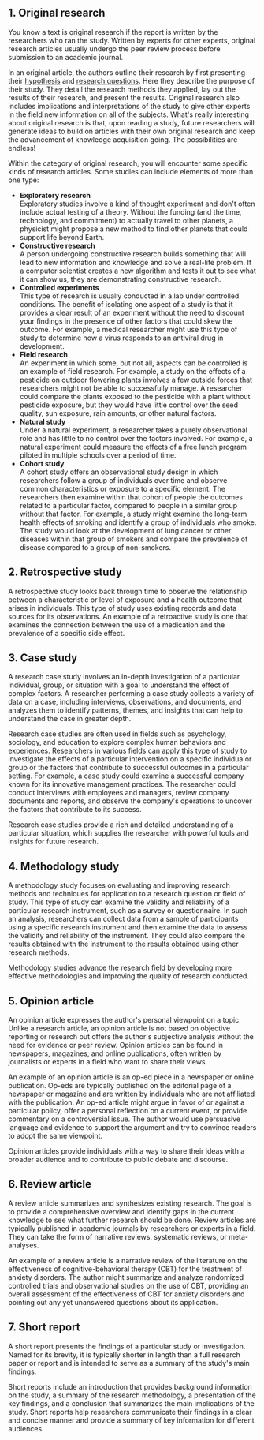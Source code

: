 ## 1. Original research

You know a text is original research if the report is written by the researchers who ran the study. Written by experts for other experts, original research articles usually undergo the peer review process before submission to an academic journal.

In an original article, the authors outline their research by first presenting their [hypothesis](https://www.servicescape.com/blog/100-hypothesis-examples-across-various-academic-fields) and [research questions](https://www.servicescape.com/blog/415-research-question-examples-across-15-disciplines). Here they describe the purpose of their study. They detail the research methods they applied, lay out the results of their research, and present the results. Original research also includes implications and interpretations of the study to give other experts in the field new information on all of the subjects. What's really interesting about original research is that, upon reading a study, future researchers will generate ideas to build on articles with their own original research and keep the advancement of knowledge acquisition going. The possibilities are endless!

Within the category of original research, you will encounter some specific kinds of research articles. Some studies can include elements of more than one type:

- **Exploratory research**  
    Exploratory studies involve a kind of thought experiment and don't often include actual testing of a theory. Without the funding (and the time, technology, and commitment) to actually travel to other planets, a physicist might propose a new method to find other planets that could support life beyond Earth.
- **Constructive research**  
    A person undergoing constructive research builds something that will lead to new information and knowledge and solve a real-life problem. If a computer scientist creates a new algorithm and tests it out to see what it can show us, they are demonstrating constructive research.
- **Controlled experiments**  
    This type of research is usually conducted in a lab under controlled conditions. The benefit of isolating one aspect of a study is that it provides a clear result of an experiment without the need to discount your findings in the presence of other factors that could skew the outcome. For example, a medical researcher might use this type of study to determine how a virus responds to an antiviral drug in development.
- **Field research**  
    An experiment in which some, but not all, aspects can be controlled is an example of field research. For example, a study on the effects of a pesticide on outdoor flowering plants involves a few outside forces that researchers might not be able to successfully manage. A researcher could compare the plants exposed to the pesticide with a plant without pesticide exposure, but they would have little control over the seed quality, sun exposure, rain amounts, or other natural factors.
- **Natural study**  
    Under a natural experiment, a researcher takes a purely observational role and has little to no control over the factors involved. For example, a natural experiment could measure the effects of a free lunch program piloted in multiple schools over a period of time.
- **Cohort study**  
    A cohort study offers an observational study design in which researchers follow a group of individuals over time and observe common characteristics or exposure to a specific element. The researchers then examine within that cohort of people the outcomes related to a particular factor, compared to people in a similar group without that factor. For example, a study might examine the long-term health effects of smoking and identify a group of individuals who smoke. The study would look at the development of lung cancer or other diseases within that group of smokers and compare the prevalence of disease compared to a group of non-smokers.

## 2. Retrospective study

A retrospective study looks back through time to observe the relationship between a characteristic or level of exposure and a health outcome that arises in individuals. This type of study uses existing records and data sources for its observations. An example of a retroactive study is one that examines the connection between the use of a medication and the prevalence of a specific side effect.

## 3. Case study

A research case study involves an in-depth investigation of a particular individual, group, or situation with a goal to understand the effect of complex factors. A researcher performing a case study collects a variety of data on a case, including interviews, observations, and documents, and analyzes them to identify patterns, themes, and insights that can help to understand the case in greater depth.

Research case studies are often used in fields such as psychology, sociology, and education to explore complex human behaviors and experiences. Researchers in various fields can apply this type of study to investigate the effects of a particular intervention on a specific individua or group or the factors that contribute to successful outcomes in a particular setting. For example, a case study could examine a successful company known for its innovative management practices. The researcher could conduct interviews with employees and managers, review company documents and reports, and observe the company's operations to uncover the factors that contribute to its success.

Research case studies provide a rich and detailed understanding of a particular situation, which supplies the researcher with powerful tools and insights for future research.

## 4. Methodology study

A methodology study focuses on evaluating and improving research methods and techniques for application to a research question or field of study. This type of study can examine the validity and reliability of a particular research instrument, such as a survey or questionnaire. In such an analysis, researchers can collect data from a sample of participants using a specific research instrument and then examine the data to assess the validity and reliability of the instrument. They could also compare the results obtained with the instrument to the results obtained using other research methods.

Methodology studies advance the research field by developing more effective methodologies and improving the quality of research conducted.

## 5. Opinion article

An opinion article expresses the author's personal viewpoint on a topic. Unlike a research article, an opinion article is not based on objective reporting or research but offers the author's subjective analysis without the need for evidence or peer review. Opinion articles can be found in newspapers, magazines, and online publications, often written by journalists or experts in a field who want to share their views.

An example of an opinion article is an op-ed piece in a newspaper or online publication. Op-eds are typically published on the editorial page of a newspaper or magazine and are written by individuals who are not affiliated with the publication. An op-ed article might argue in favor of or against a particular policy, offer a personal reflection on a current event, or provide commentary on a controversial issue. The author would use persuasive language and evidence to support the argument and try to convince readers to adopt the same viewpoint.

Opinion articles provide individuals with a way to share their ideas with a broader audience and to contribute to public debate and discourse.

## 6. Review article

A review article summarizes and synthesizes existing research. The goal is to provide a comprehensive overview and identify gaps in the current knowledge to see what further research should be done. Review articles are typically published in academic journals by researchers or experts in a field. They can take the form of narrative reviews, systematic reviews, or meta-analyses.

An example of a review article is a narrative review of the literature on the effectiveness of cognitive-behavioral therapy (CBT) for the treatment of anxiety disorders. The author might summarize and analyze randomized controlled trials and observational studies on the use of CBT, providing an overall assessment of the effectiveness of CBT for anxiety disorders and pointing out any yet unanswered questions about its application.

## 7. Short report

A short report presents the findings of a particular study or investigation. Named for its brevity, it is typically shorter in length than a full research paper or report and is intended to serve as a summary of the study's main findings.

Short reports include an introduction that provides background information on the study, a summary of the research methodology, a presentation of the key findings, and a conclusion that summarizes the main implications of the study. Short reports help researchers communicate their findings in a clear and concise manner and provide a summary of key information for different audiences.